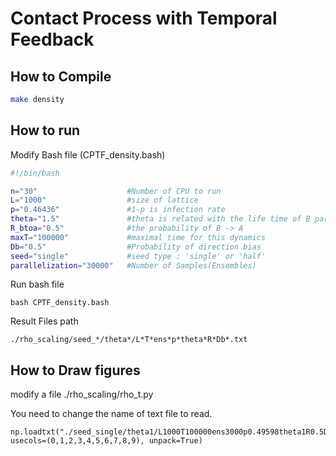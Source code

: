 # Contact Process with Temporal Feedback

How to Compile
-----

```sh
make density
```

How to run
------
Modify Bash file (CPTF_density.bash)

```sh
#!/bin/bash

n="30"                    #Number of CPU to run
L="1000"                  #size of lattice
p="0.46436"               #1-p is infection rate
theta="1.5"               #theta is related with the life time of B particles
R_btoa="0.5"              #the probability of B -> A
maxT="100000"             #maximal time for this dynamics
Db="0.5"                  #Probability of direction bias
seed="single"             #seed type : 'single' or 'half'
parallelization="30000"   #Number of Samples(Ensembles)
```

Run bash file
```
bash CPTF_density.bash
```

Result Files path
```
./rho_scaling/seed_*/theta*/L*T*ens*p*theta*R*Db*.txt
```

How to Draw figures
----

modify a file ./rho_scaling/rho_t.py

You need to change the name of text file to read.

```python3
np.loadtxt("./seed_single/theta1/L1000T100000ens3000p0.49598theta1R0.5Db0.5.txt", usecols=(0,1,2,3,4,5,6,7,8,9), unpack=True)
```


